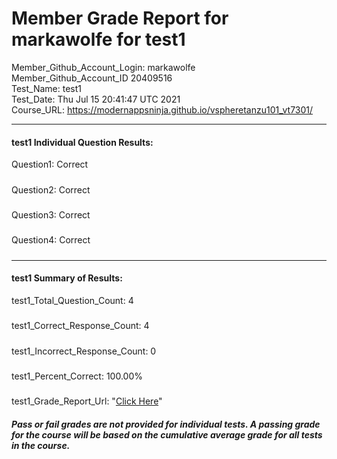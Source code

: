 # Member Grade Report for markawolfe for test1  
   
Member_Github_Account_Login: markawolfe  
Member_Github_Account_ID 20409516  
Test_Name: test1  
Test_Date: Thu Jul 15 20:41:47 UTC 2021  
Course_URL: https://modernappsninja.github.io/vspheretanzu101_vt7301/  
   
---  
#### test1 Individual Question Results:  
Question1: Correct  
#####  
Question2: Correct  
#####  
Question3: Correct  
#####  
Question4: Correct  
#####  
---  
#### test1 Summary of Results:  
test1_Total_Question_Count: 4  
#####  
test1_Correct_Response_Count: 4  
#####  
test1_Incorrect_Response_Count: 0  
#####  
test1_Percent_Correct: 100.00%  
#####  
test1_Grade_Report_Url: "[Click Here](https://github.com/modernappsninjas/markawolfe/blob/main/static/userdata/courses/vspheretanzu101_vt7301/grade_report.pr1227.test1.md)"
##### Pass or fail grades are not provided for individual tests. A passing grade for the course will be based on the cumulative average grade for all tests in the course.  

